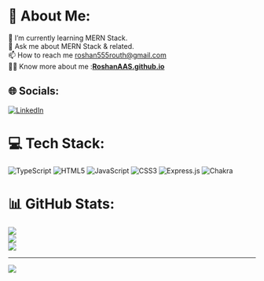 
# 💫 About Me:
🌱 I’m currently learning MERN Stack. <br>💬 Ask me about MERN Stack & related.<br>📫 How to reach me roshan555routh@gmail.com<br>👨‍💻 Know more about me :**[RoshanAAS.github.io](https://RoshanAAS.github.io/)**


## 🌐 Socials:
[![LinkedIn](https://img.shields.io/badge/LinkedIn-%230077B5.svg?logo=linkedin&logoColor=white)](https://linkedin.com/in/https://www.linkedin.com/in/roshan-kr-routh/) 

# 💻 Tech Stack:
![TypeScript](https://img.shields.io/badge/typescript-%23007ACC.svg?style=for-the-badge&logo=typescript&logoColor=white) ![HTML5](https://img.shields.io/badge/html5-%23E34F26.svg?style=for-the-badge&logo=html5&logoColor=white) ![JavaScript](https://img.shields.io/badge/javascript-%23323330.svg?style=for-the-badge&logo=javascript&logoColor=%23F7DF1E) ![CSS3](https://img.shields.io/badge/css3-%231572B6.svg?style=for-the-badge&logo=css3&logoColor=white) ![Express.js](https://img.shields.io/badge/express.js-%23404d59.svg?style=for-the-badge&logo=express&logoColor=%2361DAFB) ![Chakra](https://img.shields.io/badge/chakra-%234ED1C5.svg?style=for-the-badge&logo=chakraui&logoColor=white)
# 📊 GitHub Stats:
![](https://github-readme-stats.vercel.app/api?username=RoshanAAS&theme=dark&hide_border=false&include_all_commits=false&count_private=false)<br/>
![](https://github-readme-streak-stats.herokuapp.com/?user=RoshanAAS&theme=dark&hide_border=false)<br/>
![](https://github-readme-stats.vercel.app/api/top-langs/?username=RoshanAAS&theme=dark&hide_border=false&include_all_commits=false&count_private=false&layout=compact)

---
[![](https://visitcount.itsvg.in/api?id=RoshanAAS&icon=0&color=0)](https://visitcount.itsvg.in)

<!-- Proudly created with GPRM ( https://gprm.itsvg.in ) -->
